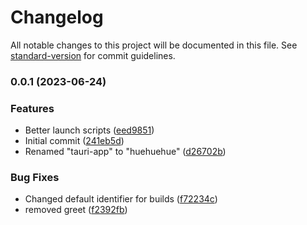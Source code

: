 # Changelog

All notable changes to this project will be documented in this file. See [standard-version](https://github.com/conventional-changelog/standard-version) for commit guidelines.

### 0.0.1 (2023-06-24)


### Features

* Better launch scripts ([eed9851](https://github.com/KyrillGobber/huehuehue/commit/eed98515f79e58cc553fe023f790b05ed94d5b33))
* Initial commit ([241eb5d](https://github.com/KyrillGobber/huehuehue/commit/241eb5d71d65804d92cba279fe34fc36a65bd7ad))
* Renamed "tauri-app" to "huehuehue" ([d26702b](https://github.com/KyrillGobber/huehuehue/commit/d26702bd994fac5ca4256a1316a0c89adec3bf47))


### Bug Fixes

* Changed default identifier for builds ([f72234c](https://github.com/KyrillGobber/huehuehue/commit/f72234c9720c315b37cb06885b47a352e96dd3f9))
* removed greet ([f2392fb](https://github.com/KyrillGobber/huehuehue/commit/f2392fbc6e0c72a9f920248c5cbc6463d744bda7))
